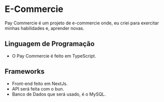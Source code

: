 # E-Commercie

Pay Commercie é um projeto de e-commercie onde, eu criei para exercitar minhas habilidades e, aprender novas.

## Linguagem de Programação
- O Pay Commercie é feito em TypeScript.

## Frameworks
- Front-end feito em NextJs.
- API será feita com o bun.
- Banco de Dados que será usado, é o MySQL.
 
